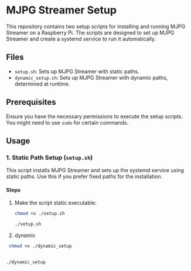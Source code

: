 
# MJPG Streamer Setup

This repository contains two setup scripts for installing and running MJPG Streamer on a Raspberry Pi. The scripts are designed to set up MJPG Streamer and create a systemd service to run it automatically.

## Files

- `setup.sh`: Sets up MJPG Streamer with static paths.
- `dynamic_setup.sh`: Sets up MJPG Streamer with dynamic paths, determined at runtime.

## Prerequisites

Ensure you have the necessary permissions to execute the setup scripts. You might need to use `sudo` for certain commands.

## Usage

### 1. Static Path Setup (`setup.sh`)

This script installs MJPG Streamer and sets up the systemd service using static paths. Use this if you prefer fixed paths for the installation.

#### Steps

1. Make the script static executable:
   ```bash
   chmod +x ./setup.sh
   
   ```
   ```bash
   ./setup.sh
2. dynamic
  ```bash
   chmod +x ./dynamic_setup
   
   ```
   ```bash
   ./dynamic_setup
